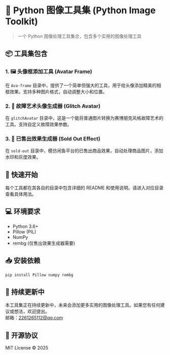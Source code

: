 # 🎨 Python 图像工具集 (Python Image Toolkit)

> 一个 Python 图像处理工具集合，包含多个实用的图像处理工具

## 📦 工具集包含

### 1. 🖼️ 头像框添加工具 (Avatar Frame)

在 `Ava-frame` 目录中，提供了一个简单但强大的工具，用于给头像添加精美的相框效果。支持多种图片格式，自动调整大小和位置。

### 2. 🌈 故障艺术头像生成器 (Glitch Avatar)

在 `glitchAvatar` 目录中，这是一个能将普通图片转换为赛博朋克风格故障艺术的工具。支持自定义故障效果参数。

### 3. 📌 已售出效果生成器 (Sold Out Effect)

在 `sold-out` 目录中，模仿闲鱼平台的已售出商品效果，自动处理商品图片，添加水印和灰度效果。

## 🚀 快速开始

每个工具都在其各自的目录中包含详细的 README 和使用说明。请进入对应目录查看具体用法。

## 💻 环境要求

- Python 3.6+
- Pillow (PIL)
- NumPy
- rembg (仅售出效果生成器需要)

## 📥 安装依赖

```bash
pip install Pillow numpy rembg
```

## 🔄 持续更新中

本工具集正在持续更新中，未来会添加更多实用的图像处理工具。如果您有任何建议或想法，欢迎提出。  
邮箱：2261265112@qq.com

## 📜 开源协议

MIT License © 2025

